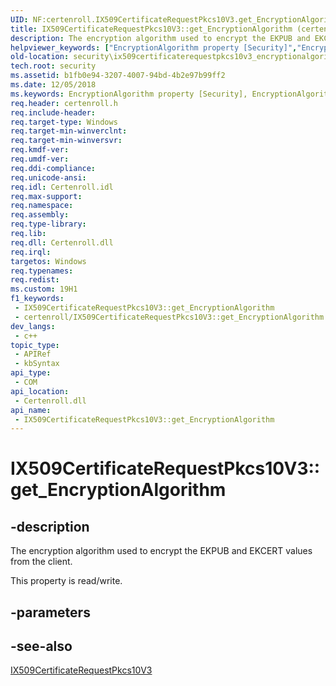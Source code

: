 ```yaml
---
UID: NF:certenroll.IX509CertificateRequestPkcs10V3.get_EncryptionAlgorithm
title: IX509CertificateRequestPkcs10V3::get_EncryptionAlgorithm (certenroll.h)
description: The encryption algorithm used to encrypt the EKPUB and EKCERT values from the client.
helpviewer_keywords: ["EncryptionAlgorithm property [Security]","EncryptionAlgorithm property [Security]","IX509CertificateRequestPkcs10V3 interface","IX509CertificateRequestPkcs10V3 interface [Security]","EncryptionAlgorithm property","IX509CertificateRequestPkcs10V3.EncryptionAlgorithm","IX509CertificateRequestPkcs10V3.get_EncryptionAlgorithm","IX509CertificateRequestPkcs10V3::EncryptionAlgorithm","IX509CertificateRequestPkcs10V3::get_EncryptionAlgorithm","IX509CertificateRequestPkcs10V3::put_EncryptionAlgorithm","certenroll/IX509CertificateRequestPkcs10V3::EncryptionAlgorithm","certenroll/IX509CertificateRequestPkcs10V3::get_EncryptionAlgorithm","certenroll/IX509CertificateRequestPkcs10V3::put_EncryptionAlgorithm","get_EncryptionAlgorithm","security.ix509certificaterequestpkcs10v3_encryptionalgorithm"]
old-location: security\ix509certificaterequestpkcs10v3_encryptionalgorithm.htm
tech.root: security
ms.assetid: b1fb0e94-3207-4007-94bd-4b2e97b99ff2
ms.date: 12/05/2018
ms.keywords: EncryptionAlgorithm property [Security], EncryptionAlgorithm property [Security],IX509CertificateRequestPkcs10V3 interface, IX509CertificateRequestPkcs10V3 interface [Security],EncryptionAlgorithm property, IX509CertificateRequestPkcs10V3.EncryptionAlgorithm, IX509CertificateRequestPkcs10V3.get_EncryptionAlgorithm, IX509CertificateRequestPkcs10V3::EncryptionAlgorithm, IX509CertificateRequestPkcs10V3::get_EncryptionAlgorithm, IX509CertificateRequestPkcs10V3::put_EncryptionAlgorithm, certenroll/IX509CertificateRequestPkcs10V3::EncryptionAlgorithm, certenroll/IX509CertificateRequestPkcs10V3::get_EncryptionAlgorithm, certenroll/IX509CertificateRequestPkcs10V3::put_EncryptionAlgorithm, get_EncryptionAlgorithm, security.ix509certificaterequestpkcs10v3_encryptionalgorithm
req.header: certenroll.h
req.include-header: 
req.target-type: Windows
req.target-min-winverclnt: 
req.target-min-winversvr: 
req.kmdf-ver: 
req.umdf-ver: 
req.ddi-compliance: 
req.unicode-ansi: 
req.idl: Certenroll.idl
req.max-support: 
req.namespace: 
req.assembly: 
req.type-library: 
req.lib: 
req.dll: Certenroll.dll
req.irql: 
targetos: Windows
req.typenames: 
req.redist: 
ms.custom: 19H1
f1_keywords:
 - IX509CertificateRequestPkcs10V3::get_EncryptionAlgorithm
 - certenroll/IX509CertificateRequestPkcs10V3::get_EncryptionAlgorithm
dev_langs:
 - c++
topic_type:
 - APIRef
 - kbSyntax
api_type:
 - COM
api_location:
 - Certenroll.dll
api_name:
 - IX509CertificateRequestPkcs10V3::get_EncryptionAlgorithm
---
```


# IX509CertificateRequestPkcs10V3::get_EncryptionAlgorithm


## -description

The encryption algorithm used to encrypt the EKPUB and EKCERT values from the client.

This property is read/write.

## -parameters

## -see-also

<a href="/windows/desktop/api/certenroll/nn-certenroll-ix509certificaterequestpkcs10v3">IX509CertificateRequestPkcs10V3</a>

